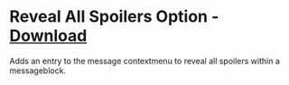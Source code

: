 # Reveal All Spoilers Option - [Download](https://betterdiscord.net/ghdl?url=https://raw.githubusercontent.com/mwittrien/BetterDiscordAddons/master/Plugins/RevealAllSpoilersOption/RevealAllSpoilersOption.plugin.js)

Adds an entry to the message contextmenu to reveal all spoilers within a messageblock.
